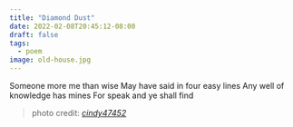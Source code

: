 ```yaml
---
title: "Diamond Dust"
date: 2022-02-08T20:45:12-08:00
draft: false
tags:
  - poem
image: old-house.jpg
---
```


Someone more me than wise
May have said in four easy lines
Any well of knowledge has mines
For speak and ye shall find

> photo credit: *[cindy47452](https://www.flickr.com/photos/cindy47452/5419494557)*

